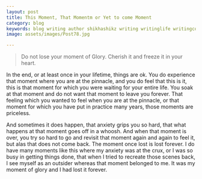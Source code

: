 ```yaml
---
layout: post
title: This Moment, That Momentm or Yet to come Moment
category: blog
keywords: blog writing author shikhashikz writing writinglife writingcommunity dailyblogpost dailyblogpostchallenge happiness life experiences 
image: assets/images/Post78.jpg

---
```

>Do not lose your moment of Glory. Cherish it and freeze it in your heart.

In the end, or at least once in your lifetime, things are ok. You do experience that moment where you are at the pinnacle, and you do feel that this is it, this is that moment for which you were waiting for your entire life. You soak at that moment and do not want that moment to leave you forever. That feeling which you wanted to feel when you are at the pinnacle, or that moment for which you have put in practice many years, those moments are priceless.

And sometimes it does happen, that anxiety grips you so hard, that what happens at that moment goes off in a whoosh. And when that moment is over, you try so hard to go and revisit that moment again and again to feel it, but alas that does not come back. The moment once lost is lost forever.
I do have many moments like this where my anxiety was at the crux, or I was so busy in getting things done, that when I tried to recreate those scenes back, I see myself as an outsider whereas that moment belonged to me. It was my moment of glory and I had lost it forever.

